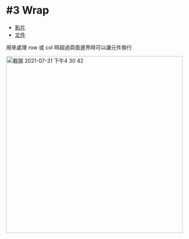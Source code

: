 # #3 Wrap

- [影片](https://www.youtube.com/watch?v=z5iw2SeFx2M&list=PLjxrf2q8roU23XGwz3Km7sQZFTdB996iG&index=4)
- [文件](https://api.flutter.dev/flutter/widgets/Wrap-class.html)

用來處理 row 或 col 時超過頁面邊界時可以讓元件換行


<img width="478" alt="截圖 2021-07-31 下午4 30 42" src="https://user-images.githubusercontent.com/49594697/127734038-a655c6b5-7212-4c22-8f5e-12cd83b3789d.png">
